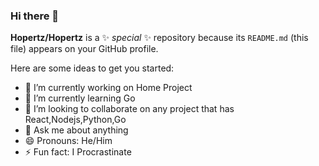 ### Hi there 👋


**Hopertz/Hopertz** is a ✨ _special_ ✨ repository because its `README.md` (this file) appears on your GitHub profile.

Here are some ideas to get you started:

- 🔭 I’m currently working on Home Project
- 🌱 I’m currently learning Go
- 👯 I’m looking to collaborate on any project that has React,Nodejs,Python,Go
- 💬 Ask me about anything
- 😄 Pronouns: He/Him
- ⚡ Fun fact: I Procrastinate


